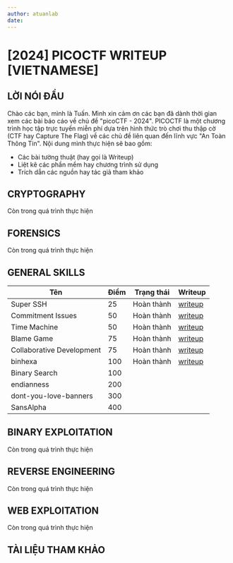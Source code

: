 ```yaml
---
author: atuanlab
date: 
---
```


# [2024] PICOCTF WRITEUP [VIETNAMESE]

## LỜI NÓI ĐẦU
Chào các bạn, mình là Tuấn. Mình xin cảm ơn các bạn đã dành thời gian xem các bài báo cáo về chủ đề "picoCTF - 2024". PICOCTF là một chương trình học tập trực tuyến miễn phí dựa trên hình thức trò chơi thu thập cờ (CTF hay Capture The Flag) về các chủ đề liên quan đến lĩnh vực "An Toàn Thông Tin". Nội dung mình thực hiện sẽ bao gồm:
- Các bài tường thuật (hay gọi là Writeup)
- Liệt kê các phần mềm hay chương trình sử dụng
- Trích dẫn các nguồn hay tác giả tham khảo



## CRYPTOGRAPHY
Còn trong quá trình thực hiện

## FORENSICS
Còn trong quá trình thực hiện 

## GENERAL SKILLS

| Tên | Điểm | Trạng thái | Writeup |
| --- | ---- | ---------- | ------- |
| Super SSH | 25 | Hoàn thành | [writeup](./general-skills/25-point-super-ssh-writeup.md) | 
| Commitment Issues | 50 | Hoàn thành | [writeup](./general-skills/50-point-commitment-issues-writeup.md)
| Time Machine | 50 | Hoàn thành | [writeup](./general-skills/50-points-time-machine.md) |
| Blame Game | 75 | Hoàn thành | [writeup](./general-skills/75-points-blame-game.md)
| Collaborative Development | 75 | Hoàn thành | [writeup](./general-skills/75-points-collaborative-development.md)
| binhexa | 100 | Hoàn thành | [writeup](./general-skills/100-points-binhexa.md) |
| Binary Search | 100 |
| endianness | 200 |
| dont-you-love-banners | 300 |
| SansAlpha | 400 | 


## BINARY EXPLOITATION
Còn trong quá trình thực hiện

## REVERSE ENGINEERING
Còn trong quá trình thực hiện 

## WEB EXPLOITATION
Còn trong quá trình thực hiện 

## TÀI LIỆU THAM KHẢO


